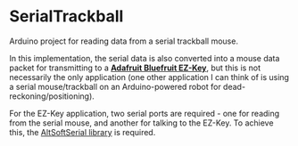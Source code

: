 # SerialTrackball

Arduino project for reading data from a serial trackball mouse.

In this implementation, the serial data is also converted into a mouse data packet for transmitting to a [**Adafruit Bluefruit EZ-Key**](https://www.adafruit.com/products/1535), but this is not necessarily the only application (one other application I can think of is using a serial mouse/trackball on an Arduino-powered robot for dead-reckoning/positioning).

For the EZ-Key application, two serial ports are required - one for reading from the serial mouse, and another for talking to the EZ-Key. To achieve this, the [AltSoftSerial library](https://www.pjrc.com/teensy/td_libs_AltSoftSerial.html) is required.


